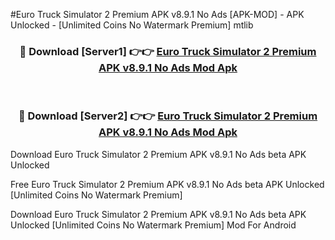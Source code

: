 #Euro Truck Simulator 2 Premium APK v8.9.1 No Ads [APK-MOD] - APK Unlocked - [Unlimited Coins No Watermark Premium] mtlib



<div align="center">

<h3>🔴 Download [Server1] 👉👉 <a href="https://momento.my/?title=Euro_Truck_Simulator_2_Premium_APK_v8.9.1_No_Ads">Euro Truck Simulator 2 Premium APK v8.9.1 No Ads Mod Apk</a></h3><br>

<h3>🔴 Download [Server2] 👉👉 <a href="https://momento.my/?title=Euro_Truck_Simulator_2_Premium_APK_v8.9.1_No_Ads">Euro Truck Simulator 2 Premium APK v8.9.1 No Ads Mod Apk</a></h3>
</div>



Download Euro Truck Simulator 2 Premium APK v8.9.1 No Ads beta APK Unlocked

Free Euro Truck Simulator 2 Premium APK v8.9.1 No Ads beta APK Unlocked [Unlimited Coins No Watermark Premium]

Download Euro Truck Simulator 2 Premium APK v8.9.1 No Ads beta APK Unlocked [Unlimited Coins No Watermark Premium] Mod For Android

